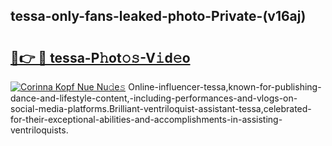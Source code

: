 ## tessa-only-fans​-leaked-photo​-Private-(v16aj)


# <h2><a href="https://mediaupload.pro?title=tessa&ref=git">🔗👉 🔴 tessa-P𝚑ot𝚘𝚜-V𝚒d𝚎o</a></h2>

[![Corinna Kopf Nue Nu𝚍e𝚜](https://i.imgur.com/0qMVB7G.gif)](https://mediaupload.pro?title=tessa&ref=git)
Online-influencer-tessa,known-for-publishing-dance-and-lifestyle-content,-including-performances-and-vlogs-on-social-media-platforms.Brilliant-ventriloquist-assistant-tessa,celebrated-for-their-exceptional-abilities-and-accomplishments-in-assisting-ventriloquists.  